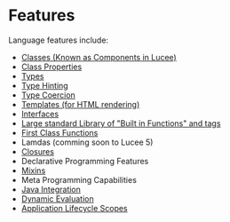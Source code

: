 # Features

Language features include:

* [Classes (Known as Components in Lucee)](https://rorylaitila.gitbooks.io/lucee/content/classes.html)
* [Class Properties](https://rorylaitila.gitbooks.io/lucee/content/properties.html)
* [Types](https://rorylaitila.gitbooks.io/lucee/content/types.html)
* [Type Hinting](https://rorylaitila.gitbooks.io/lucee/content/types.html#type-hinting)
* [Type Coercion](https://rorylaitila.gitbooks.io/lucee/content/types.html#type-coercion)
* [Templates (for HTML rendering)](https://rorylaitila.gitbooks.io/lucee/content/templates.html)
* [Interfaces](https://rorylaitila.gitbooks.io/lucee/content/interfaces.html)
* [Large standard Library of "Built in Functions" and tags](https://rorylaitila.gitbooks.io/lucee/content/standard_library_reference.html) 
* [First Class Functions](https://rorylaitila.gitbooks.io/lucee/content/first_class_functions.html)
* Lamdas (comming soon to Lucee 5)
* [Closures](https://rorylaitila.gitbooks.io/lucee/content/closures.html)
* Declarative Programming Features
* [Mixins](#https://rorylaitila.gitbooks.io/lucee/content/mixins.html)
* Meta Programming Capabilities
* [Java Integration](https://rorylaitila.gitbooks.io/lucee/content/java_integration.html)
* [Dynamic Evaluation](https://rorylaitila.gitbooks.io/lucee/content/dynamic_evaluation.html)
* [Application Lifecycle Scopes](https://rorylaitila.gitbooks.io/lucee/content/lifecycle_scopes.html)